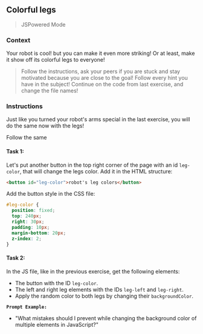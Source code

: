 ## Colorful legs

> JSPowered Mode

### Context

Your robot is cool! but you can make it even more striking! Or at least, make it show off its colorful legs to everyone!

> Follow the instructions, ask your peers if you are stuck and stay motivated because you are close to the goal!
> Follow every hint you have in the subject!
> Continue on the code from last exercise, and change the file names!

### Instructions

Just like you turned your robot's arms special in the last exercise, you will do the same now with the legs!

Follow the same

#### Task 1:

Let's put another button in the top right corner of the page with an id `leg-color`, that will change the legs color. Add it in the HTML structure:

```html
<button id="leg-color">robot's leg colors</button>
```

Add the button style in the CSS file:

```css
#leg-color {
  position: fixed;
  top: 240px;
  right: 30px;
  padding: 10px;
  margin-bottom: 20px;
  z-index: 2;
}
```

#### Task 2:

In the JS file, like in the previous exercise, get the following elements:

- The button with the ID `leg-color`.
- The left and right leg elements with the IDs `leg-left` and `leg-right`.
- Apply the random color to both legs by changing their `backgroundColor`.

**`Prompt Example:`**

- "What mistakes should I prevent while changing the background color of multiple elements in JavaScript?"
